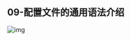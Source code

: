 ## 09-配置文件的通用语法介绍
![img](https://raw.githubusercontent.com/fanpan26/nginx-study/master/nginx/nginx-201904051716.png)
